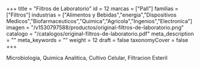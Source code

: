 +++
title = "Filtros de Laboratorio"
id = 12
marcas = ["Pall"]
familias = ["Filtros"]
industrias = ["Alimentos y Bebidas","energia","Dispositivos Medicos","Biofarmaceuticos","Quimica","Agricola","Ingenios","Electronica"]
imagen = "/v1530797588/productos/original-filtros-de-laboratorio.png"
catalogo = "/catalogos/original-filtros-de-laboratorio.pdf"
meta_description = ""
meta_keywords = ""
weight = 12
draft = false
taxonomyCover = false
+++
<p>Microbiologia, Quimica Analitica, Cultivo Celular, Filtracion Esteril</p>